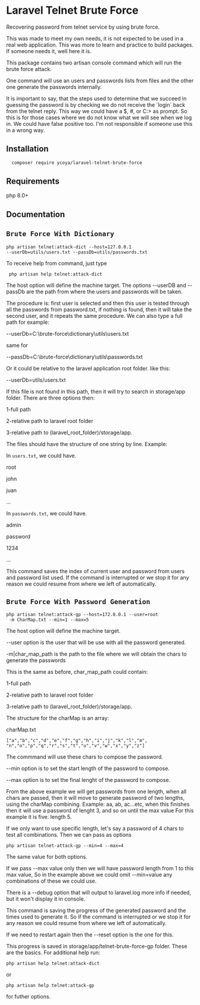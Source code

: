 
# Laravel Telnet Brute Force

Recovering password from telnet service by using
brute force.

This was made to meet my own needs, it is not expected
to be used in a real web application. This was more to learn
and practice to build packages. If someone needs it, well
here it is.

This package contains two artisan console command which
will run the brute force attack. 

One command will use an users and passwords lists
from files and the other one generate the passwords
internally.

It is important to say, that the steps used to determine
that we succeed in guessing the password is by checking
we do not receive the ´login´ back from the telnet reply.
This way we could have a $, #, or C:\> as prompt. So this is
for those cases where we do not know what we will see when we
log in. We could have false positive too. I'm not responsible
if someone use this in a wrong way. 





## Installation

```bash
  composer require ycoya/laravel-telnet-brute-force
```
    
## Requirements
php 8.0+
## Documentation

## `Brute Force With Dictionary`

```
php artisan telnet:attack-dict --host=127.0.0.1 
--userDb=utils/users.txt --passDb=utils/passwords.txt
```
To receive help from command, just type
```
 php artisan help telnet:attack-dict
```

The host option will define the machine target. 
The options --userDB and --passDb are the path
from where the users and passwords will be taken. 

The procedure is: first user is selected and then this user
is tested through all the passwords from password.txt,
if nothing is found, then it will take the second user,
and it repeats the same procedure.
We can also type a full path for example:

--userDb=C:\brute-force\dictionary\utils\users.txt 

same for

--passDb=C:\brute-force\dictionary\utils\passwords.txt 

Or it could be relative to the laravel application root folder.
like this:

 --userDb=utils/users.txt 

If this file is not found in this path, then it will try to search in
storage/app folder. There are three options then:

1-full path

2-relative path to laravel root folder

3-relative path to (laravel_root_folder)/storage/app.


The files should have the structure of one string by line.
Example:

In `users.txt`, we could have.

root

john

juan

...

In `passwords.txt`, we could have.

admin

password

1234

...

This command saves the index of current user and password from users
and password list used.
If the command is interrupted or we stop it for any reason we could
resume from where we left of automatically.

## `Brute Force With Password Generation`
```
php artisan telnet:attack-gp --host=172.0.0.1 --user=root
 -m CharMap.txt --min=1 --max=5
```

The host option will define the machine target.

--user option is the user that will be use with all
the password generated.

-m|char_map_path is the path to the file
where we will obtain the chars to generate the passwords
  
This is the same as before, char_map_path could contain:

1-full path

2-relative path to laravel root folder

3-relative path to (laravel_root_folder)/storage/app.

The structure for the charMap is an array:

charMap.txt

    ["a","b","c","d","e","f","g","h","i","j","k","l","m",
    "n","o","p","q","r","s","t","u","v","w","x","y","z"]

The commmand will use these chars to compose the password.

--min option is to set the start length of the password to compose.

--max option is to set the final lenght of the password to compose.

From the above example we will get passwords from one length,
when all chars are passed, then it will move to generate
 password of two lengths, using the charMap combining.
Example:
 aa, ab, ac...etc, when this finishes then it will
 use a password of lenght 3, and so on until the max value
For this example it is five. length 5.

If we only want to use specific length, let's say
a password of 4 chars to test all combinations.
Then we can pass as options

    php artisan telnet-attack-gp --min=4 --max=4

The same value for both options.

If we pass --max value only then we will have password
length from 1 to this max value,
So in the example above we could omit --min=value any combinations
of these we could use.


There is a --debug option that will output to laravel.log
more info if needed, but it won't display it in console.

This command is saving the progress of the generated password
and the times used to generate it.
So if the command is interrupted or
we stop it for any reason we could resume
from where we left of automatically.

If we need to restart again then the --reset option is
 the one for this.

This progress is saved in storage/app/telnet-brute-force-gp folder.
 These are the basics. For additional help run:

    php artisan help telnet:attack-dict
or
    
    php artisan help telnet:attack-gp 

for futher options.
